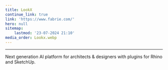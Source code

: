 ```yaml
---
title: LookX
continue_link: true
link: 'https://www.fabrie.com/'
hero: null
sitemap:
    lastmod: '23-07-2024 21:10'
media_order: Lookx.webp
---
```


---
Next generation AI platform for architects & designers with plugins for Rhino and SketchUp.